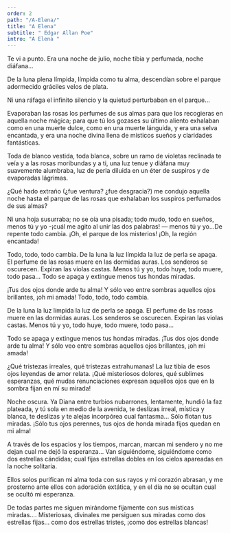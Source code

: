 ```yaml
---
order: 2
path: "/A-Elena/"
title: "A Elena"
subtitle: " Edgar Allan Poe"
intro: "A Elena "
---
```

Te vi a punto.
Era una noche de julio,
noche tibia y perfumada,
noche diáfana…

De la luna plena límpida,
límpida como tu alma,
descendían
sobre el parque adormecido
gráciles velos de plata.

Ni una ráfaga
el infinito silencio
y la quietud perturbaban
en el parque…

Evaporaban las rosas
los perfumes de sus almas
para que los recogieras
en aquella noche mágica;
para que tú los gozases
su último aliento exhalaban
como en una muerte dulce,
como en una muerte lánguida,
y era una selva encantada,
y era una noche divina
llena de místicos sueños
y claridades fantásticas.

Toda de blanco vestida,
toda blanca,
sobre un ramo de violetas
reclinada
te veía
y a las rosas moribundas
y a ti, una luz tenue y diáfana
muy suavemente
alumbraba,
luz de perla diluida
en un éter de suspiros
y de evaporadas lágrimas.

¿Qué hado extraño
(¿fue ventura? ¿fue desgracia?)
me condujo aquella noche
hasta el parque de las rosas
que exhalaban
los suspiros perfumados
de sus almas?

Ni una hoja
susurraba;
no se oía
una pisada;
todo mudo,
todo en sueños,
menos tú y yo
-¡cuál me agito
al unir las dos palabras! —
menos tú y yo…De repente
todo cambia.
¡Oh, el parque de los misterios!
¡Oh, la región encantada!

Todo, todo,
todo cambia.
De la luna la luz límpida
la luz de perla se apaga.
El perfume de las rosas
muere en las dormidas auras.
Los senderos se oscurecen.
Expiran las violas castas.
Menos tú y yo, todo huye,
todo muere,
todo pasa…
Todo se apaga y extingue
menos tus hondas miradas.

¡Tus dos ojos donde arde tu alma!
Y sólo veo entre sombras
aquellos ojos brillantes,
¡oh mi amada! Todo, todo,
todo cambia.

De la luna la luz límpida
la luz de perla se apaga.
El perfume de las rosas
muere en las dormidas auras.
Los senderos se oscurecen.
Expiran las violas castas.
Menos tú y yo, todo huye,
todo muere,
todo pasa…

Todo se apaga y extingue
menos tus hondas miradas.
¡Tus dos ojos donde arde tu alma!
Y sólo veo entre sombras
aquellos ojos brillantes,
¡oh mi amada!

¿Qué tristezas irreales,
qué tristezas extrahumanas!
La luz tibia de esos ojos
leyendas de amor relata.
¡Qué misteriosos dolores,
qué sublimes esperanzas,
qué mudas renunciaciones
expresan aquellos ojos
que en la sombra
fijan en mí su mirada!

Noche oscura. Ya Diana
entre turbios nubarrones,
lentamente,
hundió la faz plateada,
y tú sola
en medio de la avenida,
te deslizas
irreal, mística y blanca,
te deslizas y te alejas incorpórea
cual fantasma…
Sólo flotan tus miradas.
¡Sólo tus ojos perennes,
tus ojos de honda mirada
fijos quedan en mi alma!

A través de los espacios y los tiempos,
marcan,
marcan mi sendero
y no me dejan
cual me dejó la esperanza…
Van siguiéndome, siguiéndome
como dos estrellas cándidas;
cual fijas estrellas dobles
en los cielos apareadas
en la noche solitaria.

Ellos solos purifican
mi alma toda con sus rayos
y mi corazón abrasan,
y me prosterno ante ellos
con adoración extática,
y en el día
no se ocultan
cual se ocultó mi esperanza.

De todas partes me siguen
mirándome fijamente
con sus místicas miradas….
Misteriosas, divinales
me persiguen sus miradas
como dos estrellas fijas…
como dos estrellas tristes,
¡como dos estrellas blancas!
